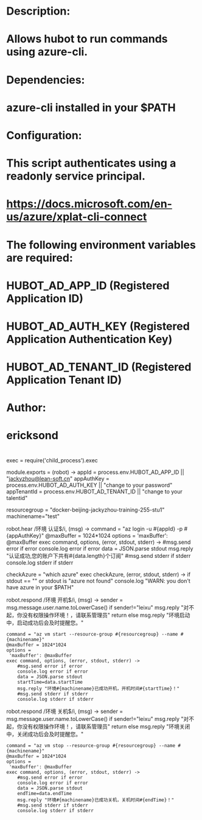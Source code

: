 # Description:
#   Allows hubot to run commands using azure-cli.
#
# Dependencies:
#   azure-cli installed in your $PATH
#
# Configuration:
#   This script authenticates using a readonly service principal.
#   https://docs.microsoft.com/en-us/azure/xplat-cli-connect
#
#   The following environment variables are required:
#   HUBOT_AD_APP_ID (Registered Application ID)
#   HUBOT_AD_AUTH_KEY (Registered Application Authentication Key)
#   HUBOT_AD_TENANT_ID (Registered Application Tenant ID)
#
# Author:
#   ericksond
#

exec = require('child_process').exec

 
module.exports = (robot) ->
  appId = process.env.HUBOT_AD_APP_ID || "jackyzhou@lean-soft.cn"
  appAuthKey = process.env.HUBOT_AD_AUTH_KEY || "change to your password"
  appTenantId = process.env.HUBOT_AD_TENANT_ID || "change to your talentid"

  resourcegroup = "docker-beijing-jackyzhou-training-255-stu1"
  machinename="test"

  robot.hear /环境 认证$/i, (msg) ->
    command = "az login -u #{appId} -p #{appAuthKey}"
    @maxBuffer = 1024*1024
    options =
     'maxBuffer': @maxBuffer
    exec command, options, (error, stdout, stderr) ->
        #msg.send error if error
        console.log error if error
        data = JSON.parse stdout
        msg.reply "认证成功,您的账户下共有#{data.length}个订阅"
        #msg.send stderr if stderr
        console.log stderr if stderr

  checkAzure = "which azure"
  exec checkAzure, (error, stdout, stderr) ->
    if stdout == "" or stdout is "azure not found"
      console.log "WARN: you don't have azure in your $PATH"

  
  robot.respond /环境 开机$/i, (msg) ->
    sender   = msg.message.user.name.toLowerCase()
    if sender!="leixu"
        msg.reply "对不起，你没有权限操作环境！，请联系管理员"
        return
    else
        msg.reply "环境启动中，启动成功后会及时提醒您。"

    command = "az vm start --resource-group #{resourcegroup} --name #{machinename}"
    @maxBuffer = 1024*1024
    options =
     'maxBuffer': @maxBuffer
    exec command, options, (error, stdout, stderr) ->
        #msg.send error if error
        console.log error if error
        data = JSON.parse stdout
        startTime=data.startTime
        msg.reply "环境#{machinename}已成功开机，开机时间#{startTime}！"
        #msg.send stderr if stderr
        console.log stderr if stderr

  robot.respond /环境 关机$/i, (msg) ->
    sender   = msg.message.user.name.toLowerCase()
    if sender!="leixu"
        msg.reply "对不起，你没有权限操作环境！，请联系管理员"
        return
    else
        msg.reply "环境关闭中，关闭成功后会及时提醒您。"
  
    command = "az vm stop --resource-group #{resourcegroup} --name #{machinename}"
    @maxBuffer = 1024*1024
    options =
     'maxBuffer': @maxBuffer
    exec command, options, (error, stdout, stderr) ->
        #msg.send error if error
        console.log error if error
        data = JSON.parse stdout
        endTime=data.endTime
        msg.reply "环境#{machinename}已成功关机，关机时间#{endTime}！"
        #msg.send stderr if stderr
        console.log stderr if stderr
